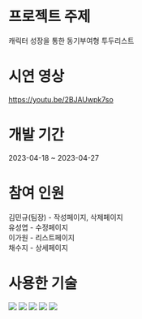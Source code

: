 # 프로젝트 주제
캐릭터 성장을 통한 동기부여형 투두리스트

# 시연 영상
https://youtu.be/2BJAUwpk7so

# 개발 기간
2023-04-18 ~ 2023-04-27

# 참여 인원
김민규(팀장) - 작성페이지, 삭제페이지 <br>
유성엽 -  수정페이지 <br>
이가원 - 리스트페이지 <br>
채수지 - 상세페이지 <br>

# 사용한 기술
<img src="https://img.shields.io/badge/Visual Studio Code-007ACC?style=flat-square&logo=Visual Studio Code&logoColor=white"/> <img src="https://img.shields.io/badge/PHP-777BB4?style=flat-square&logo=php&logoColor=white"/> <img src="https://img.shields.io/badge/MariaDB-003545?style=flat-square&logo=mariaDB&logoColor=white"/> <img src="https://img.shields.io/badge/HTML5-E34F26?style=flat-square&logo=html5&logoColor=white"/> <img src="https://img.shields.io/badge/CSS3-1572B6?style=flat-square&logo=css3&logoColor=white"/>